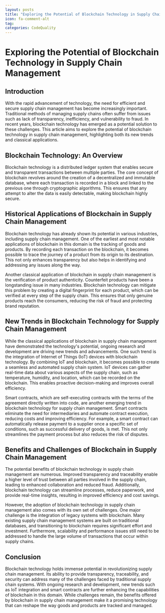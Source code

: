 ```yaml
---
layout: posts
title: "Exploring the Potential of Blockchain Technology in Supply Chain Management"
icon: fa-comment-alt
tag:      
categories: CodeQuality
---
```



# Exploring the Potential of Blockchain Technology in Supply Chain Management

## Introduction

With the rapid advancement of technology, the need for efficient and secure supply chain management has become increasingly important. Traditional methods of managing supply chains often suffer from issues such as lack of transparency, inefficiency, and vulnerability to fraud. In recent years, blockchain technology has emerged as a potential solution to these challenges. This article aims to explore the potential of blockchain technology in supply chain management, highlighting both its new trends and classical applications.

## Blockchain Technology: An Overview

Blockchain technology is a distributed ledger system that enables secure and transparent transactions between multiple parties. The core concept of blockchain revolves around the creation of a decentralized and immutable database, where each transaction is recorded in a block and linked to the previous one through cryptographic algorithms. This ensures that any attempt to alter the data is easily detectable, making blockchain highly secure.

## Historical Applications of Blockchain in Supply Chain Management

Blockchain technology has already shown its potential in various industries, including supply chain management. One of the earliest and most notable applications of blockchain in this domain is the tracking of goods and products. By recording each transaction on the blockchain, it becomes possible to trace the journey of a product from its origin to its destination. This not only enhances transparency but also helps in identifying and addressing any issues along the way.

Another classical application of blockchain in supply chain management is the verification of product authenticity. Counterfeit products have been a longstanding issue in many industries. Blockchain technology can mitigate this problem by creating a digital fingerprint for each product, which can be verified at every step of the supply chain. This ensures that only genuine products reach the consumers, reducing the risk of fraud and protecting brand reputation.

## New Trends in Blockchain Technology for Supply Chain Management

While the classical applications of blockchain in supply chain management have demonstrated the technology's potential, ongoing research and development are driving new trends and advancements. One such trend is the integration of Internet of Things (IoT) devices with blockchain technology. By combining IoT and blockchain, it becomes possible to create a seamless and automated supply chain system. IoT devices can gather real-time data about various aspects of the supply chain, such as temperature, humidity, and location, which can be recorded on the blockchain. This enables proactive decision-making and improves overall efficiency.

Smart contracts, which are self-executing contracts with the terms of the agreement directly written into code, are another emerging trend in blockchain technology for supply chain management. Smart contracts eliminate the need for intermediaries and automate contract execution, reducing costs and improving efficiency. For example, a smart contract can automatically release payment to a supplier once a specific set of conditions, such as successful delivery of goods, is met. This not only streamlines the payment process but also reduces the risk of disputes.

## Benefits and Challenges of Blockchain in Supply Chain Management

The potential benefits of blockchain technology in supply chain management are numerous. Improved transparency and traceability enable a higher level of trust between all parties involved in the supply chain, leading to enhanced collaboration and reduced fraud. Additionally, blockchain technology can streamline processes, reduce paperwork, and provide real-time insights, resulting in improved efficiency and cost savings.

However, the adoption of blockchain technology in supply chain management also comes with its own set of challenges. One major challenge is the integration of legacy systems with blockchain. Many existing supply chain management systems are built on traditional databases, and transitioning to blockchain requires significant effort and investment. Furthermore, scalability and performance issues still need to be addressed to handle the large volume of transactions that occur within supply chains.

## Conclusion

Blockchain technology holds immense potential in revolutionizing supply chain management. Its ability to provide transparency, traceability, and security can address many of the challenges faced by traditional supply chain systems. With ongoing research and development, new trends such as IoT integration and smart contracts are further enhancing the capabilities of blockchain in this domain. While challenges remain, the benefits offered by blockchain in supply chain management make it a promising technology that can reshape the way goods and products are tracked and managed.